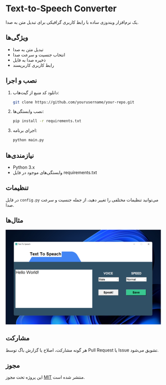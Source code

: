 # Text-to-Speech Converter

یک نرم‌افزار ویندوزی ساده با رابط کاربری گرافیکی برای تبدیل متن به صدا.

## ویژگی‌ها

- تبدیل متن به صدا
- انتخاب جنسیت و سرعت صدا
- ذخیره صدا به فایل
- رابط کاربری کاربرپسند

## نصب و اجرا

1. دانلود کد منبع از گیت‌هاب:

    ```bash
    git clone https://github.com/yourusername/your-repo.git
    ```

2. نصب وابستگی‌ها:

    ```bash
    pip install -r requirements.txt
    ```

3. اجرای برنامه:

    ```bash
    python main.py
    ```

## نیازمندی‌ها

- Python 3.x
- وابستگی‌های موجود در فایل requirements.txt

## تنظیمات

در فایل `config.py` می‌توانید تنظیمات مختلفی را تغییر دهید، از جمله جنسیت و سرعت صدا.

## مثال‌ها

![تصویر رابط کاربری](screenshot.png)

## مشارکت

هر گونه مشارکت، اصلاح یا گزارش باگ توسط Pull Request یا Issue تشویق می‌شود.

## مجوز

این پروژه تحت مجوز [MIT](LICENSE) منتشر شده است.

